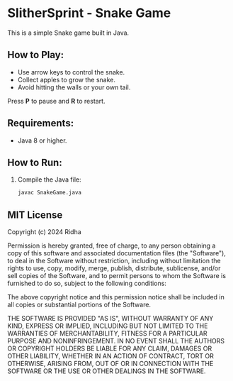 
# SlitherSprint - Snake Game

This is a simple Snake game built in Java.

## How to Play:
- Use arrow keys to control the snake.
- Collect apples to grow the snake.
- Avoid hitting the walls or your own tail.

Press **P** to pause and **R** to restart.

## Requirements:
- Java 8 or higher.

## How to Run:
1. Compile the Java file:
   ```bash
   javac SnakeGame.java
## MIT License

Copyright (c) 2024 Ridha

Permission is hereby granted, free of charge, to any person obtaining a copy
of this software and associated documentation files (the "Software"), to deal
in the Software without restriction, including without limitation the rights
to use, copy, modify, merge, publish, distribute, sublicense, and/or sell
copies of the Software, and to permit persons to whom the Software is
furnished to do so, subject to the following conditions:

The above copyright notice and this permission notice shall be included in all
copies or substantial portions of the Software.

THE SOFTWARE IS PROVIDED "AS IS", WITHOUT WARRANTY OF ANY KIND, EXPRESS OR
IMPLIED, INCLUDING BUT NOT LIMITED TO THE WARRANTIES OF MERCHANTABILITY,
FITNESS FOR A PARTICULAR PURPOSE AND NONINFRINGEMENT. IN NO EVENT SHALL THE
AUTHORS OR COPYRIGHT HOLDERS BE LIABLE FOR ANY CLAIM, DAMAGES OR OTHER
LIABILITY, WHETHER IN AN ACTION OF CONTRACT, TORT OR OTHERWISE, ARISING FROM,
OUT OF OR IN CONNECTION WITH THE SOFTWARE OR THE USE OR OTHER DEALINGS IN THE
SOFTWARE.


